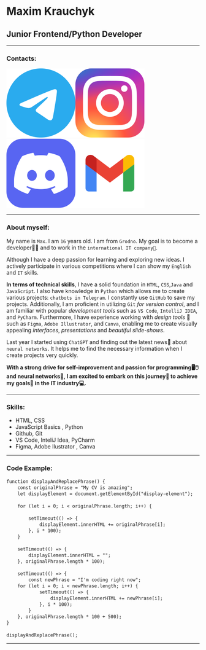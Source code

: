# Maxim Krauchyk
## Junior Frontend/Python Developer
***
### Contacts:

[!['Telegram'](assets/images_md/contacts/telegram.svg)](https://t.me/kravchenski)[!['Instagram'](assets/images_md/contacts/instagram.svg)](https://www.instagram.com/maxkravchenski/) [!['Discord'](assets/images_md/contacts/discord.svg)](https://discordapp.com/users/893778320410419280)[!['Gmail'](assets/images_md/contacts/gmail.svg)](mailto:krasavamaks64@gmail.com)

***

### About myself:

My name is `Max`. I am `16` years old. I am from `Grodno`. My goal is to become a developer👨‍💻 and to work in the `international IT company🏢`.

Although  I have a deep passion for learning and exploring new ideas. I actively participate in various competitions where I can show my `English` and `IT` skills. 

__In terms of technical skills__, I have a solid foundation in `HTML`, `CSS`,`Java` and `JavaScript`. I also have knowledge in `Python` which allows me to create various projects: `chatbots in Telegram`. I constantly use `GitHub` to save my projects. Additionally, I am proficient in utilizing `Git` _for version control_, and I am familiar with popular _development tools_ such as `VS Code`, `IntelliJ IDEA`, and `PyCharm`. Furthermore, I have experience working with _design tools_ 🎨 such as `Figma`, `Adobe Illustrator`, and `Canva`, enabling me to create visually appealing _interfaces_, _presentations_ and _beautiful slide-shows_.

Last year I started using `ChatGPT` and finding out the latest news📰 about `neural networks`. It helps me to find the necessary information when I create projects very quickly.

__With a strong drive for self-improvement and passion for programming🖥️🖱️ and  neural networks🤖, I am excited to embark on this journey🚢 to achieve my goals🎯 in the IT industry💻.__

***

### Skills:

 * HTML, CSS
 * JavaScript Basics , Python
 *  Github, Git
 * VS Code, InteliJ Idea, PyCharm
 * Figma,  Adobe Ilustrator , Canva

***

### Code Example:
    function displayAndReplacePhrase() {
        const originalPhrase = "My CV is amazing";
        let displayElement = document.getElementById("display-element"); 

        for (let i = 0; i < originalPhrase.length; i++) {

            setTimeout(() => {
                displayElement.innerHTML += originalPhrase[i];
            }, i * 100); 
        }

        setTimeout(() => {
            displayElement.innerHTML = "";
        }, originalPhrase.length * 100); 

        setTimeout(() => {
            const newPhrase = "I'm coding right now";
        for (let i = 0; i < newPhrase.length; i++) {
                setTimeout(() => {
                    displayElement.innerHTML += newPhrase[i];
                }, i * 100); 
            }
        }, originalPhrase.length * 100 + 500);
    }

    displayAndReplacePhrase();

***